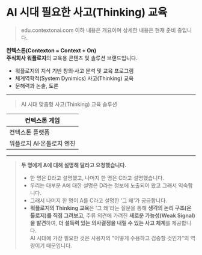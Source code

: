 # AI 시대 필요한 사고(Thinking) 교육

> edu.contextonai.com
> 이하 내용은 개요이며 상세한 내용은 현재 준비 중입니다. 

**컨텍스톤(Contexton = Context + On)**<br>
**주식회사 워플로지**의 교육용 콘텐츠 및 솔루션 브랜드입니다.

- 워플로지의 지식 기반 창의·사고 분석 및 교육 프로그램
- 체계역학적(System Dynimics) 사고(Thinking) 교육
- 문해력과 논술, 토론

---

> AI 시대 맞춤형 사고(Thinking) 교육 솔루션

| 컨텍스톤 게임 |
|---|
| 컨텍스톤 플랫폼 |
| 워플로지 AI·온톨로지 엔진 |

---

> **두 명에게 A에 대해 설명해 달라고 요청했습니다.**
> - 한 명은 D라고 설명했고, 나머지 한 명은 C라고 설명했습니다.
> - 우리는 대부분 A에 대한 설명은 D라는 정보에 노출되어 왔고 그래서 익숙합니다.
> - 그래서 나머지 한 명이 A를 C라고 설명한 '그 왜'가 궁금합니다.
> - **워플로지의 Thinking 교육**은 '그 왜'라는 질문을 통해 **생각의 논리 구조(온톨로지)를 직접 그려보고**, 주류 의견에 가려진 **새로운 가능성(Weak Signal)을 발견**하여, **더 설득력 있는 의사결정을 내릴 수 있는 사고 체계**를 제공합니다.<br>AI 시대에 가장 필요한 것은 사용자의 "어떻게 수용하고 검증할 것인가"의 역량이기 때문입니다.
